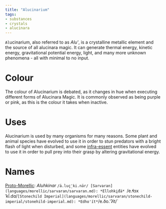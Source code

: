 ```yaml
---
title: "Alucinarium"
tags:
- substances
- crystals
- alucinara
---
```

`Al`ucinarium, also referred to as *Alu'*, is a crystalline metallic element and the source of all alucinara magic. It can generate thermal energy, kinetic energy, gravitational potential energy, light, and many more unknown phenomena - all with minimal to no input.

# Colour
The colour of Alucinarium is debated, as it changes in hue when executing different forms of Alucinara Magic. It is commonly observed as being purple or pink, as this is the colour it takes when inactive.

# Uses
Alucinarium is used by many organisms for many reasons. Some plant and animal species have evolved to use it in order to stun predators with a bright flash of light when disturbed, and some [infra-essent](alucinara/realms/infra-essence.md) entities have evolved to use it in order to pull prey into their grasp by altering gravitational energy.

# Names
[Proto-Morellic](languages/morellic/proto-morellic.md): *Aluhkinar* `/ä.luç̠ˈki.när/
[Sarvaran](languages/morellic/sarvaran/sarvaran.md): *Ellohkį́dä* `/e.ɬɔxˈkĩ́.dɑ/`
[Stonechild Imperial](languages/morellic/sarvaran/stonechild-imperial/stonehild-imperial.md): *Edho'ít* `/e.ðo.ˈʔít/`